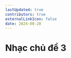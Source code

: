 ```yaml
---
lastUpdated: true
contributors: true
externalLinkIcon: false
date: 2024-08-28
---
```

# Nhạc chủ đề 3